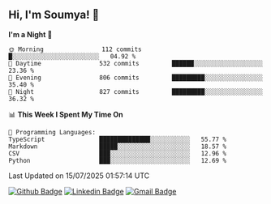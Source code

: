 ## Hi, I'm Soumya! 👋

<!--START_SECTION:waka-->
**I'm a Night 🦉** 

```text
🌞 Morning                112 commits         █░░░░░░░░░░░░░░░░░░░░░░░░   04.92 % 
🌆 Daytime                532 commits         ██████░░░░░░░░░░░░░░░░░░░   23.36 % 
🌃 Evening                806 commits         █████████░░░░░░░░░░░░░░░░   35.40 % 
🌙 Night                  827 commits         █████████░░░░░░░░░░░░░░░░   36.32 % 
```


📊 **This Week I Spent My Time On** 

```text
💬 Programming Languages: 
TypeScript               ██████████████░░░░░░░░░░░   55.77 % 
Markdown                 █████░░░░░░░░░░░░░░░░░░░░   18.57 % 
CSV                      ███░░░░░░░░░░░░░░░░░░░░░░   12.96 % 
Python                   ███░░░░░░░░░░░░░░░░░░░░░░   12.69 % 
```


 Last Updated on 15/07/2025 01:57:14 UTC
<!--END_SECTION:waka-->

[![Github Badge](https://img.shields.io/badge/-rubyruins-grey?style=for-the-badge&logo=github&logoColor=white&link=https://github.com/rubyruins/)](https://www.github.com/rubyruins/) 
[![Linkedin Badge](https://img.shields.io/badge/-Soumya%20Parekh-0072b1?style=for-the-badge&logo=Linkedin&logoColor=white&link=https://www.linkedin.com/in/Soumya-Parekh/)](https://www.linkedin.com/in/Soumya-Parekh/) 
[![Gmail Badge](https://img.shields.io/badge/-soumyaparekh.me@gmail.com-c14438?style=for-the-badge&logo=Gmail&logoColor=white&link=mailto:soumyaparekh.me@gmail.com)](mailto:soumyaparekh.me@gmail.com) 
